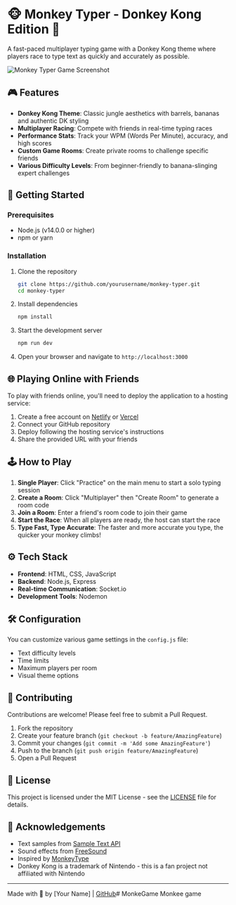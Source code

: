 # 🐵 Monkey Typer - Donkey Kong Edition 🍌

A fast-paced multiplayer typing game with a Donkey Kong theme where players race to type text as quickly and accurately as possible.

![Monkey Typer Game Screenshot](https://api.placeholder.com/400/320)

## 🎮 Features

- **Donkey Kong Theme**: Classic jungle aesthetics with barrels, bananas and authentic DK styling
- **Multiplayer Racing**: Compete with friends in real-time typing races
- **Performance Stats**: Track your WPM (Words Per Minute), accuracy, and high scores
- **Custom Game Rooms**: Create private rooms to challenge specific friends
- **Various Difficulty Levels**: From beginner-friendly to banana-slinging expert challenges

## 🚀 Getting Started

### Prerequisites

- Node.js (v14.0.0 or higher)
- npm or yarn

### Installation

1. Clone the repository
   ```bash
   git clone https://github.com/yourusername/monkey-typer.git
   cd monkey-typer
   ```

2. Install dependencies
   ```bash
   npm install
   ```

3. Start the development server
   ```bash
   npm run dev
   ```

4. Open your browser and navigate to `http://localhost:3000`

## 🌐 Playing Online with Friends

To play with friends online, you'll need to deploy the application to a hosting service:

1. Create a free account on [Netlify](https://www.netlify.com/) or [Vercel](https://vercel.com/)
2. Connect your GitHub repository
3. Deploy following the hosting service's instructions
4. Share the provided URL with your friends

## 🕹️ How to Play

1. **Single Player**: Click "Practice" on the main menu to start a solo typing session
2. **Create a Room**: Click "Multiplayer" then "Create Room" to generate a room code
3. **Join a Room**: Enter a friend's room code to join their game
4. **Start the Race**: When all players are ready, the host can start the race
5. **Type Fast, Type Accurate**: The faster and more accurate you type, the quicker your monkey climbs!

## ⚙️ Tech Stack

- **Frontend**: HTML, CSS, JavaScript
- **Backend**: Node.js, Express
- **Real-time Communication**: Socket.io
- **Development Tools**: Nodemon

## 🛠️ Configuration

You can customize various game settings in the `config.js` file:

- Text difficulty levels
- Time limits
- Maximum players per room
- Visual theme options

## 🤝 Contributing

Contributions are welcome! Please feel free to submit a Pull Request.

1. Fork the repository
2. Create your feature branch (`git checkout -b feature/AmazingFeature`)
3. Commit your changes (`git commit -m 'Add some AmazingFeature'`)
4. Push to the branch (`git push origin feature/AmazingFeature`)
5. Open a Pull Request

## 📝 License

This project is licensed under the MIT License - see the [LICENSE](LICENSE) file for details.

## 🙏 Acknowledgements

- Text samples from [Sample Text API](https://example.com)
- Sound effects from [FreeSound](https://freesound.org/)
- Inspired by [MonkeyType](https://monkeytype.com/)
- Donkey Kong is a trademark of Nintendo - this is a fan project not affiliated with Nintendo

---

Made with 🍌 by [Your Name] | [GitHub](https://github.com/yourusername)# MonkeGame
Monkee game
